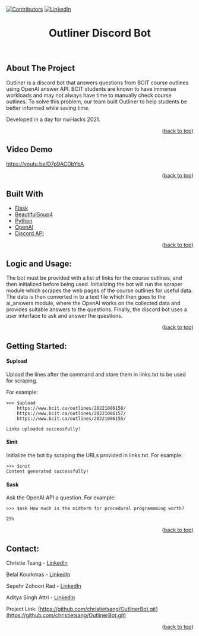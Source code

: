 <div id="top"></div>

[![Contributors][contributors-shield]][contributors-url]
[![LinkedIn][linkedin-shield]][linkedin-url]


<div align="center">
  <h1 align="center">Outliner Discord Bot</h1>
</div>
<br>

## About The Project
Outliner is a discord bot that answers questions from BCIT course outlines using OpenAI answer API. BCIT students are known to have immense workloads and may not always have time to manually check course outlines.  To solve this problem, our team built Outliner to help students be better informed while saving time.

Developed in a day for nwHacks 2021.

<p align="right">(<a href="#top">back to top</a>)</p>

## Video Demo
https://youtu.be/D7p9ACDbYbA

<p align="right">(<a href="#top">back to top</a>)</p>

## Built With

* [Flask](https://flask.palletsprojects.com/en/2.2.x/)
* [BeautifulSoup4](https://pypi.org/project/beautifulsoup4/)
* [Python](https://www.python.org/)
* [OpenAI](https://openai.com/)
* [Discord API](https://discord.com/developers/docs/topics/oauth2#bots)

<p align="right">(<a href="#top">back to top</a>)</p>

## Logic and Usage:
The bot must be provided with a list of links for 
the course outlines, and then initialized before being used. Initializing 
the bot will run the scraper module which scrapes the web pages of the 
course outlines for useful data. The data is then converted in to a 
text file which then goes to the ai_answers module, where the OpenAI 
works on the collected data and provides suitable answers to the questions.
Finally, the discord bot uses a user interface to ask and answer the questions.

<p align="right">(<a href="#top">back to top</a>)</p>

## Getting Started:
#### $upload  
Upload the lines after the command and store them in links.txt to be used for scraping.

For example:
```
>>> $upload
    https://www.bcit.ca/outlines/20221086158/
    https://www.bcit.ca/outlines/20221086157/
    https://www.bcit.ca/outlines/20221086155/
  
Links uploaded successfully!
```

#### $init
Initialize the bot by scraping the URLs provided in links.txt. For example:
```
>>> $init
Content generated successfully!
```

#### $ask
Ask the OpenAI API a question. For example:
```
>>> $ask How much is the midterm for procedural programmming worth?

25%
```

<p align="right">(<a href="#top">back to top</a>)</p>

## Contact:
Christie Tsang - [LinkedIn](https://www.linkedin.com/in/christietsang/)

Belal Kourkmas - [LinkedIn](https://www.linkedin.com/in/belal-kourkmas/)

Sepehr Zohoori Rad - [LinkedIn](https://www.linkedin.com/in/sepehr-zohoori-rad/)

Aditya Singh Attri  - [LinkedIn](https://www.linkedin.com/in/aditya3650/)

Project Link: [https://github.com/christietsang/OutlinerBot.git](https://github.com/christietsang/OutlinerBot.git)

<p align="right">(<a href="#top">back to top</a>)</p>


<!-- MARKDOWN LINKS & IMAGES -->
<!-- https://www.markdownguide.org/basic-syntax/#reference-style-links -->
[contributors-shield]: https://img.shields.io/github/contributors/christietsang/OutlinerBot.svg?style=for-the-badge
[contributors-url]: https://github.com/christietsang/OutlinerBot/graphs/contributors
[license-shield]: https://img.shields.io/github/license/othneildrew/Best-README-Template.svg?style=for-the-badge
[linkedin-shield]: https://img.shields.io/badge/-LinkedIn-black.svg?style=for-the-badge&logo=linkedin&colorB=555
[linkedin-url]: https://www.linkedin.com/in/christietsang/

